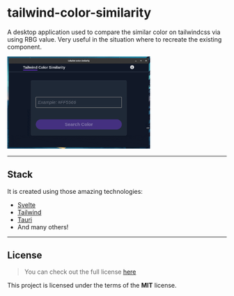 # tailwind-color-similarity
A desktop application used to compare the similar color on tailwindcss via using RBG value. Very useful in the situation where to recreate the existing component.
 
<img src="./res/output.gif" alt="tailwind-color-similarity" width="65%%" height="65%">

---

## Stack
It is created using those amazing technologies:
- [Svelte](https://svelte.dev/)
- [Tailwind](https://tailwindcss.com/)
- [Tauri](https://tauri.studio/)
- And many others!

---

## License
>You can check out the full license [here](https://github.com/hafizhaziq307/tailwind-color-similarity/blob/main/LICENSE)

This project is licensed under the terms of the **MIT** license.
